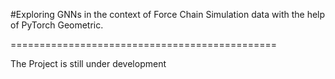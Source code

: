 #Exploring GNNs in the context of Force Chain Simulation data with the help of PyTorch Geometric.


==============================================

The Project is still under development
